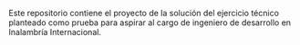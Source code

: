 Este repositorio contiene el proyecto de la solución del ejercicio técnico planteado como prueba para aspirar al cargo de ingeniero de desarrollo en Inalambría Internacional.
